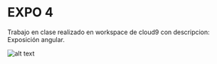 # EXPO 4

Trabajo en clase realizado en workspace de cloud9 con descripcion: Exposición angular.

![alt text](http://drive.google.com/uc?export=view&id=1qXIjM6hMOz5mwcua_Yk0Cc8AxEFFHd5Z)
